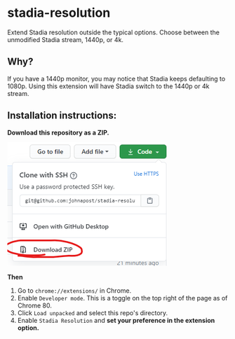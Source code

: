 # stadia-resolution

Extend Stadia resolution outside the typical options. Choose between the unmodified Stadia stream, 1440p, or 4k.

## Why?
If you have a 1440p monitor, you may notice that Stadia keeps defaulting to 1080p. Using this extension will have Stadia switch to the 1440p or 4k stream.

## Installation instructions:

**Download this repository as a ZIP.**

![Download image](https://github.com/johnapost/stadia-resolution/raw/master/images/download.png)

**Then**
1. Go to `chrome://extensions/` in Chrome.
2. Enable `Developer mode`. This is a toggle on the top right of the page as of Chrome 80.
3. Click `Load unpacked` and select this repo's directory.
4. Enable `Stadia Resolution` and **set your preference in the extension option.**
